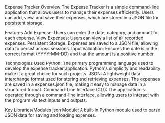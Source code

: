 Expense Tracker Overview The Expense Tracker is a simple command-line application that allows users to manage their expenses efficiently. Users can add, view, and save their expenses, which are stored in a JSON file for persistent storage.

Features Add Expense: Users can enter the date, category, and amount for each expense. View Expenses: Users can view a list of all recorded expenses. Persistent Storage: Expenses are saved to a JSON file, allowing data to persist across sessions. Input Validation: Ensures the date is in the correct format (YYYY-MM-DD) and that the amount is a positive number.

Technologies Used Python:
The primary programming language used to develop the expense tracker application. Python's simplicity and readability make it a great choice for such projects.
JSON: A lightweight data interchange format used for storing and retrieving expenses. The expenses are saved in a expenses.json file, making it easy to manage data in a structured format.
Command-Line Interface (CLI): The application is operated through a command-line interface, allowing users to interact with the program via text inputs and outputs.

Key Libraries/Modules json Module: A built-in Python module used to parse JSON data for saving and loading expenses.

